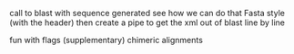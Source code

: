 
call to blast with sequence generated
see how we can do that Fasta style (with the header)
then create a pipe to get the xml out of blast line by line

fun with flags (supplementary)
chimeric alignments

